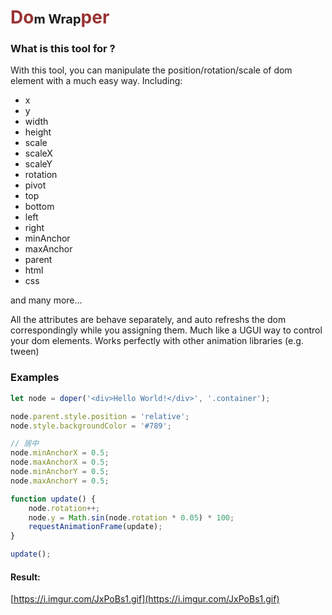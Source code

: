 # <label style="color: #933">Do</label><label style="color: #; font-size: 20px">m Wrap</label><label style="color: #933">per</label>

### What is this tool for ?

With this tool, you can manipulate the position/rotation/scale of dom element with a much easy way. Including:

* x
* y
* width
* height
* scale
* scaleX
* scaleY
* rotation
* pivot
* top
* bottom
* left
* right
* minAnchor
* maxAnchor
* parent
* html
* css

and many more...

All the attributes are behave separately, and auto refreshs the dom correspondingly while you assigning them. Much like a UGUI way to control your dom elements. Works perfectly with other animation libraries (e.g. tween)

### Examples

```javascript
let node = doper('<div>Hello World!</div>', '.container');

node.parent.style.position = 'relative';
node.style.backgroundColor = '#789';

// 居中
node.minAnchorX = 0.5;
node.maxAnchorX = 0.5;
node.minAnchorY = 0.5;
node.maxAnchorY = 0.5;

function update() {
	node.rotation++;
	node.y = Math.sin(node.rotation * 0.05) * 100;
	requestAnimationFrame(update);
}

update();
```

#### Result:
[https://i.imgur.com/JxPoBs1.gif](https://i.imgur.com/JxPoBs1.gif)